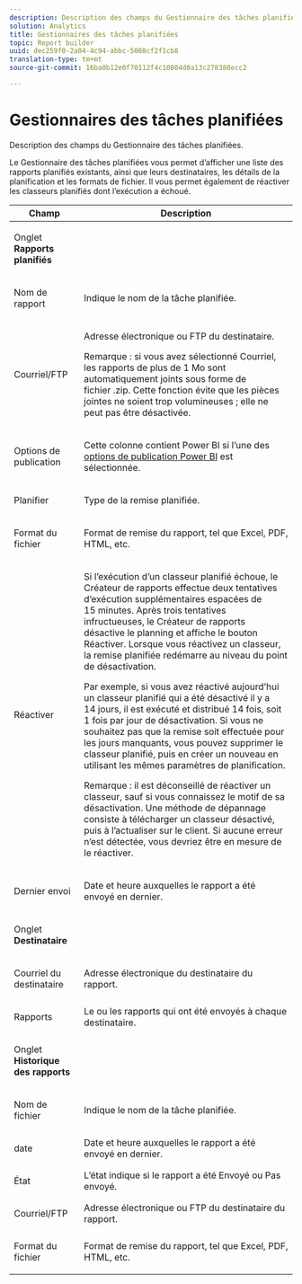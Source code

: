 ```yaml
---
description: Description des champs du Gestionnaire des tâches planifiées.
solution: Analytics
title: Gestionnaires des tâches planifiées
topic: Report builder
uuid: dec259f0-2a04-4c94-abbc-5008cf2f1cb8
translation-type: tm+mt
source-git-commit: 16ba0b12e0f70112f4c10804d0a13c278388ecc2

---
```



# Gestionnaires des tâches planifiées

Description des champs du Gestionnaire des tâches planifiées.

Le Gestionnaire des tâches planifiées vous permet d’afficher une liste des rapports planifiés existants, ainsi que leurs destinataires, les détails de la planification et les formats de fichier. Il vous permet également de réactiver les classeurs planifiés dont l’exécution a échoué.

<table id="table_21B07A0B5F1D4435A4E882E45A7A6B6E"> 
 <thead> 
  <tr> 
   <th colname="col1" class="entry"> Champ </th> 
   <th colname="col2" class="entry"> Description </th> 
  </tr> 
 </thead>
 <tbody> 
  <tr> 
   <td colname="col1"> <p>Onglet <b>Rapports planifiés</b> </p> </td> 
   <td colname="col2"> </td> 
  </tr> 
  <tr> 
   <td colname="col1"> <p>Nom de rapport </p> </td> 
   <td colname="col2"> <p>Indique le nom de la tâche planifiée. </p> </td> 
  </tr> 
  <tr> 
   <td colname="col1"> <p> Courriel/FTP </p> </td> 
   <td colname="col2"> <p>Adresse électronique ou FTP du destinataire. </p> <p>Remarque : si vous avez sélectionné Courriel, les rapports de plus de 1 Mo sont automatiquement joints sous forme de fichier .zip. Cette fonction évite que les pièces jointes ne soient trop volumineuses ; elle ne peut pas être désactivée. </p> </td> 
  </tr> 
  <tr> 
   <td colname="col1"> <p>Options de publication </p> </td> 
   <td colname="col2"> <p>Cette colonne contient Power BI si l’une des <a href="/help/analyze/report-builder/c-publish-power-bi/integration-power-bi.md"  > options de publication Power BI</a> est sélectionnée. </p> </td> 
  </tr> 
  <tr> 
   <td colname="col1"> <p>Planifier </p> </td> 
   <td colname="col2"> <p>Type de la remise planifiée. </p> </td> 
  </tr> 
  <tr> 
   <td colname="col1"> <p> Format du fichier </p> </td> 
   <td colname="col2"> <p> Format de remise du rapport, tel que Excel, PDF, HTML, etc. </p> </td> 
  </tr> 
  <tr> 
   <td colname="col1"> <p>Réactiver </p> </td> 
   <td colname="col2"> <p>Si l’exécution d’un classeur planifié échoue, le Créateur de rapports effectue deux tentatives d’exécution supplémentaires espacées de 15 minutes. Après trois tentatives infructueuses, le Créateur de rapports désactive le planning et affiche le bouton <span class="wintitle">Réactiver</span>. Lorsque vous réactivez un classeur, la remise planifiée redémarre au niveau du point de désactivation. </p> <p>Par exemple, si vous avez réactivé aujourd’hui un classeur planifié qui a été désactivé il y a 14 jours, il est exécuté et distribué 14 fois, soit 1 fois par jour de désactivation. Si vous ne souhaitez pas que la remise soit effectuée pour les jours manquants, vous pouvez supprimer le classeur planifié, puis en créer un nouveau en utilisant les mêmes paramètres de planification. </p> <p> <p>Remarque : il est déconseillé de réactiver un classeur, sauf si vous connaissez le motif de sa désactivation. Une méthode de dépannage consiste à télécharger un classeur désactivé, puis à l’actualiser sur le client. Si aucune erreur n’est détectée, vous devriez être en mesure de le réactiver. </p> </p> </td> 
  </tr> 
  <tr> 
   <td colname="col1"> <p>Dernier envoi </p> </td> 
   <td colname="col2"> <p>Date et heure auxquelles le rapport a été envoyé en dernier. </p> </td> 
  </tr> 
  <tr> 
   <td colname="col1"> <p>Onglet <b>Destinataire</b> </p> </td> 
   <td colname="col2"> </td> 
  </tr> 
  <tr> 
   <td colname="col1"> <p>Courriel du destinataire </p> </td> 
   <td colname="col2"> Adresse électronique du destinataire du rapport. </td> 
  </tr> 
  <tr> 
   <td colname="col1"> <p>Rapports </p> </td> 
   <td colname="col2"> Le ou les rapports qui ont été envoyés à chaque destinataire. </td> 
  </tr> 
  <tr> 
   <td colname="col1"> <p>Onglet <b>Historique des rapports</b> </p> </td> 
   <td colname="col2"> </td> 
  </tr> 
  <tr> 
   <td colname="col1"> <p>Nom de fichier </p> </td> 
   <td colname="col2"> Indique le nom de la tâche planifiée. </td> 
  </tr> 
  <tr> 
   <td colname="col1"> <p>date </p> </td> 
   <td colname="col2"> Date et heure auxquelles le rapport a été envoyé en dernier. </td> 
  </tr> 
  <tr> 
   <td colname="col1"> <p>État </p> </td> 
   <td colname="col2"> L’état indique si le rapport a été Envoyé ou Pas envoyé. </td> 
  </tr> 
  <tr> 
   <td colname="col1"> <p>Courriel/FTP </p> </td> 
   <td colname="col2"> Adresse électronique ou FTP du destinataire du rapport. </td> 
  </tr> 
  <tr> 
   <td colname="col1"> <p>Format du fichier </p> </td> 
   <td colname="col2"> Format de remise du rapport, tel que Excel, PDF, HTML, etc. </td> 
  </tr> 
 </tbody> 
</table>
